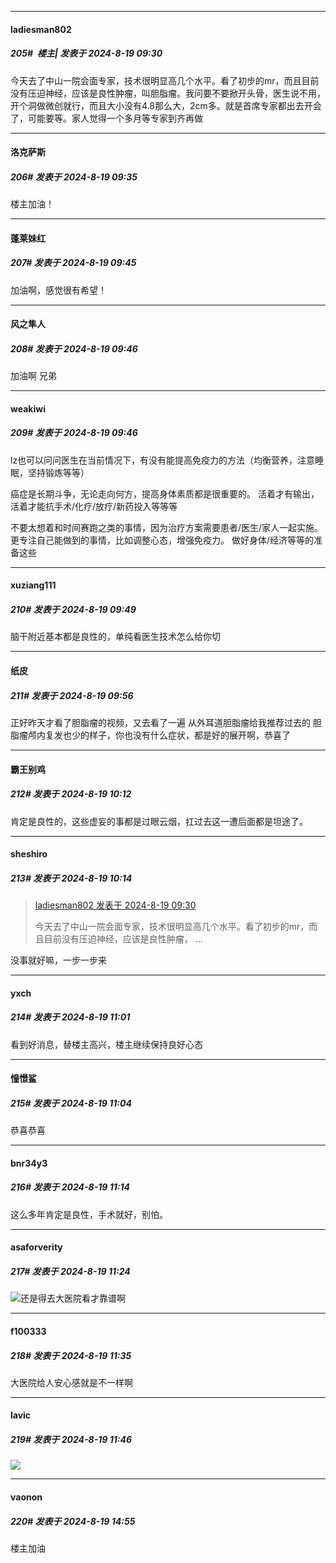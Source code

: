 ﻿
*****

####  ladiesman802  
##### 205#         楼主| 发表于 2024-8-19 09:30

今天去了中山一院会面专家，技术很明显高几个水平。看了初步的mr，而且目前没有压迫神经，应该是良性肿瘤，叫胆脂瘤。我问要不要掀开头骨，医生说不用，开个洞做微创就行，而且大小没有4.8那么大，2cm多。就是首席专家都出去开会了，可能要等。家人觉得一个多月等专家到齐再做


*****

####  洛克萨斯  
##### 206#       发表于 2024-8-19 09:35

楼主加油！


*****

####  蓬莱妹红  
##### 207#       发表于 2024-8-19 09:45

加油啊，感觉很有希望！

*****

####  风之隼人  
##### 208#       发表于 2024-8-19 09:46

加油啊 兄弟

*****

####  weakiwi  
##### 209#       发表于 2024-8-19 09:46

lz也可以问问医生在当前情况下，有没有能提高免疫力的方法（均衡营养，注意睡眠，坚持锻炼等等）

癌症是长期斗争，无论走向何方，提高身体素质都是很重要的。 活着才有输出， 活着才能抗手术/化疗/放疗/新药投入等等等

不要太想着和时间赛跑之类的事情，因为治疗方案需要患者/医生/家人一起实施。更专注自己能做到的事情，比如调整心态，增强免疫力。 做好身体/经济等等的准备这些

*****

####  xuziang111  
##### 210#       发表于 2024-8-19 09:49

脑干附近基本都是良性的，单纯看医生技术怎么给你切


*****

####  纸皮  
##### 211#       发表于 2024-8-19 09:56

正好昨天才看了胆脂瘤的视频，又去看了一遍
从外耳道胆脂瘤给我推荐过去的
胆脂瘤颅内复发也少的样子，你也没有什么症状，都是好的展开啊，恭喜了


*****

####  霸王别鸡  
##### 212#       发表于 2024-8-19 10:12

肯定是良性的，这些虚妄的事都是过眼云烟，扛过去这一遭后面都是坦途了。


*****

####  sheshiro  
##### 213#       发表于 2024-8-19 10:14

<blockquote><a href="httphttps://bbs.saraba1st.com/2b/forum.php?mod=redirect&amp;goto=findpost&amp;pid=65938070&amp;ptid=2194396" target="_blank">ladiesman802 发表于 2024-8-19 09:30</a>

今天去了中山一院会面专家，技术很明显高几个水平。看了初步的mr，而且目前没有压迫神经，应该是良性肿瘤， ...</blockquote>
没事就好嘛，一步一步来


*****

####  yxch  
##### 214#       发表于 2024-8-19 11:01

看到好消息，替楼主高兴，楼主继续保持良好心态

*****

####  憧憬鲨  
##### 215#       发表于 2024-8-19 11:04

恭喜恭喜


*****

####  bnr34y3  
##### 216#       发表于 2024-8-19 11:14

这么多年肯定是良性，手术就好，别怕。


*****

####  asaforverity  
##### 217#       发表于 2024-8-19 11:24

<img src="https://static.saraba1st.com/image/smiley/face2017/072.png" referrerpolicy="no-referrer">还是得去大医院看才靠谱啊


*****

####  f100333  
##### 218#       发表于 2024-8-19 11:35

大医院给人安心感就是不一样啊


*****

####  lavic  
##### 219#       发表于 2024-8-19 11:46

<img src="https://static.saraba1st.com/image/smiley/animal2017/008.png" referrerpolicy="no-referrer">


*****

####  vaonon  
##### 220#       发表于 2024-8-19 14:55

楼主加油

